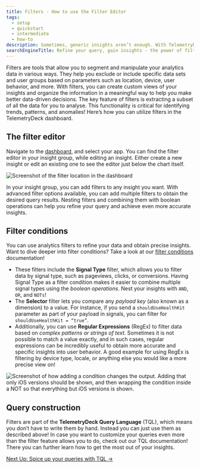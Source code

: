 ```yaml
---
title: Filters - How to use the Filter Editor
tags:
  - setup
  - quickstart
  - intermediate
  - how-to
description: Sometimes, generic insights aren’t enough. With TelemetryDeck filters you can further specify what you’re really interested in your signals!
searchEngineTitle: Refine your query, gain insights - the power of filters
---
```


Filters are tools that allow you to segment and manipulate your analytics data in various ways. They help you exclude or include specific data sets and user groups based on parameters such as location, device, user behavior, and more.
With filters, you can create custom views of your insights and organize the information in a meaningful way to help you make better data-driven decisions. The key feature of filters is extracting a subset of all the data for you to analyse. This functionality is critical for identifying trends, patterns, and anomalies! Here’s how you can utilize filters in the TelemetryDeck dashboard.

## The filter editor
Navigate to the [dashboard](https://dashboard.telemetrydeck.com), and select your app. You can find the filter editor in your insight group, while editing an insight. Either create a new insight or edit an existing one to see the editor just below the chart itself.

![Screenshot of the filter location in the dashboard](/docs/images/filter_location.png)

In your insight group, you can add filters to any insight you want. With advanced filter options available, you can add multiple filters to obtain the desired query results. Nesting filters and combining them with boolean operations can help you refine your query and achieve even more accurate insights.

## Filter conditions

You can use analytics filters to refine your data and obtain precise insights. Want to dive deeper into filter conditions? Take a look at our [filter conditions](https://telemetrydeck.com/docs/tql/filters/) documentation!
- These filters include the **Signal Type** filter, which allows you to filter data by signal type, such as pageviews, clicks, or conversions. Having Signal Type as a filter condition makes it easier to combine multiple signal types using the *boolean operations*. Nest your insights with `AND`, `OR`, and `NOTs`!
- The **Selector** filter lets you compare any *payload key* (also known as a dimension) to a value. For instance, if you send a `shouldUseHealthKit` parameter as part of your payload in signals, you can filter for `shouldUseHealthKit = “true”`.
- Additionally, you can use **Regular Expressions** (RegEx) to filter data based on *complex patterns or strings of text*. Sometimes it is not possible to match a value exactly, and in such cases, regular expressions can be incredibly useful to obtain more accurate and specific insights into user behavior. A good example for using RegEx is filtering by device type, locale, or anything else you would like a more precise view on!

![Screenshot of how adding a condition changes the output. Adding that only iOS versions should be shown, and then wrapping the condition inside a NOT so that everything but iOS versions is shown.](/docs/images/filter_example.png)
 
## Query construction

Filters are part of the **TelemetryDeck Query Language** (TQL), which means you don’t have to write them by hand. Instead you can just use them as described above! In case you want to customize your queries even more than the filter feature allows you to do, check out our TQL documentation! There you can further learn how to get the most out of your insights.

<a href=“/docs/tql/query/“ class="btn btn-secondary btn-large">Next Up: Spice up your queries with TQL →</a>